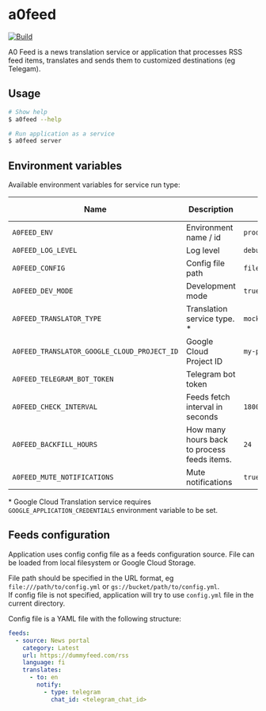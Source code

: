 # a0feed

[![Build](https://github.com/dlampsi/a0feed/actions/workflows/build.yml/badge.svg)](https://github.com/dlampsi/a0feed/actions/workflows/build.yml)

A0 Feed is a news translation service or application that processes RSS feed items, translates and sends them to customized destinations (eg Telegam).

## Usage

```bash
# Show help
$ a0feed --help

# Run application as a service
$ a0feed server
```

## Environment variables

Available environment variables for service run type:

| Name | Description | Example | Default value |
| ---- | ----------- | ------- | ------------- |
| `A0FEED_ENV` | Environment name / id | `prod` | `local` |
| `A0FEED_LOG_LEVEL` | Log level | `debug` | `info` |
| `A0FEED_CONFIG` | Config file path | `file:///path/to/config.yml` | `` |
| `A0FEED_DEV_MODE` | Development mode | `true` | `false` |
| `A0FEED_TRANSLATOR_TYPE` | Translation service type. * | `mock` | `google_cloud` |
| `A0FEED_TRANSLATOR_GOOGLE_CLOUD_PROJECT_ID` | Google Cloud Project ID | `my-project` | `` |
| `A0FEED_TELEGRAM_BOT_TOKEN` | Telegram bot token |  |  |
| `A0FEED_CHECK_INTERVAL` | Feeds fetch interval in seconds | `1800` | `300` |
| `A0FEED_BACKFILL_HOURS` | How many hours back to process feeds items. | `24` | `0` |
| `A0FEED_MUTE_NOTIFICATIONS` | Mute notifications | `true` | `false` |

\* Google Cloud Translation service requires `GOOGLE_APPLICATION_CREDENTIALS` environment variable to be set.

## Feeds configuration

Application uses config config file as a feeds configuration source. File can be loaded from local filesystem or Google Cloud Storage.

File path should be specified in the URL format, eg `file:///path/to/config.yml` or `gs://bucket/path/to/config.yml`. <br>
If config file is not specified, application will try to use `config.yml` file in the current directory.

Config file is a YAML file with the following structure:

```yaml
feeds:
  - source: News portal
    category: Latest
    url: https://dummyfeed.com/rss
    language: fi
    translates:
      - to: en
        notify:
          - type: telegram
            chat_id: <telegram_chat_id>
```
